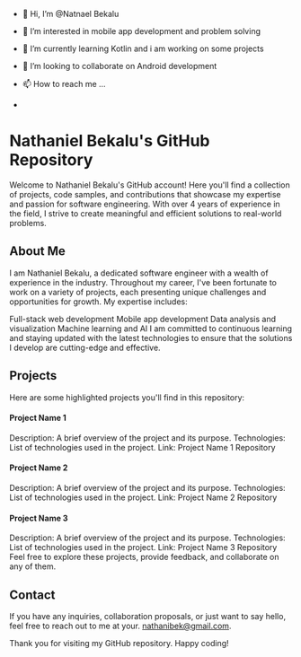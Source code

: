 - 👋 Hi, I’m @Natnael Bekalu
- 👀 I’m interested in mobile app development and problem solving
- 🌱 I’m currently learning Kotlin and i am working on some projects
- 💞️ I’m looking to collaborate on Android development
- 📫 How to reach me ... 

- 

<!---
NateBeka/NateBeka is a ✨ special ✨ repository because its `README.md` (this file) appears on your GitHub profile.
You can click the Preview link to take a look at your changes.
--->


# Nathaniel Bekalu's GitHub Repository
Welcome to Nathaniel Bekalu's GitHub account! Here you'll find a collection of projects, code samples, and contributions that showcase my expertise and passion for software engineering. With over 4 years of experience in the field, I strive to create meaningful and efficient solutions to real-world problems.

## About Me
I am Nathaniel Bekalu, a dedicated software engineer with a wealth of experience in the industry. Throughout my career, I've been fortunate to work on a variety of projects, each presenting unique challenges and opportunities for growth. My expertise includes:

Full-stack web development
Mobile app development
Data analysis and visualization
Machine learning and AI
I am committed to continuous learning and staying updated with the latest technologies to ensure that the solutions I develop are cutting-edge and effective.

## Projects
Here are some highlighted projects you'll find in this repository:

#### Project Name 1

Description: A brief overview of the project and its purpose.
Technologies: List of technologies used in the project.
Link: Project Name 1 Repository
#### Project Name 2

Description: A brief overview of the project and its purpose.
Technologies: List of technologies used in the project.
Link: Project Name 2 Repository
#### Project Name 3

Description: A brief overview of the project and its purpose.
Technologies: List of technologies used in the project.
Link: Project Name 3 Repository
Feel free to explore these projects, provide feedback, and collaborate on any of them.

## Contact
If you have any inquiries, collaboration proposals, or just want to say hello, feel free to reach out to me at your. nathanibek@gmail.com.

Thank you for visiting my GitHub repository. Happy coding!
